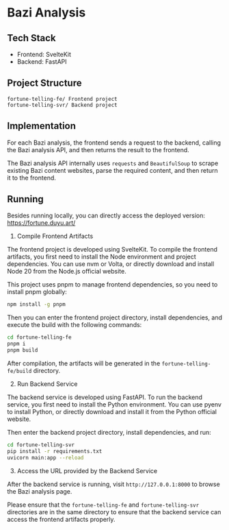 # Bazi Analysis

## Tech Stack

- Frontend: SvelteKit
- Backend: FastAPI

## Project Structure

```
fortune-telling-fe/ Frontend project
fortune-telling-svr/ Backend project
```

## Implementation

For each Bazi analysis, the frontend sends a request to the backend, calling the Bazi analysis API, and then returns the result to the frontend.

The Bazi analysis API internally uses `requests` and `BeautifulSoup` to scrape existing Bazi content websites, parse the required content, and then return it to the frontend.

## Running

Besides running locally, you can directly access the deployed version: https://fortune.duyu.art/

1. Compile Frontend Artifacts

The frontend project is developed using SvelteKit. To compile the frontend artifacts, you first need to install the Node environment and project dependencies. You can use nvm or Volta, or directly download and install Node 20 from the Node.js official website.

This project uses pnpm to manage frontend dependencies, so you need to install pnpm globally:

```bash
npm install -g pnpm
```

Then you can enter the frontend project directory, install dependencies, and execute the build with the following commands:

```bash
cd fortune-telling-fe
pnpm i
pnpm build
```

After compilation, the artifacts will be generated in the `fortune-telling-fe/build` directory.

2. Run Backend Service

The backend service is developed using FastAPI. To run the backend service, you first need to install the Python environment. You can use pyenv to install Python, or directly download and install it from the Python official website.

Then enter the backend project directory, install dependencies, and run:

```bash
cd fortune-telling-svr
pip install -r requirements.txt
uvicorn main:app --reload
```

3. Access the URL provided by the Backend Service

After the backend service is running, visit `http://127.0.0.1:8000` to browse the Bazi analysis page.

Please ensure that the `fortune-telling-fe` and `fortune-telling-svr` directories are in the same directory to ensure that the backend service can access the frontend artifacts properly.
